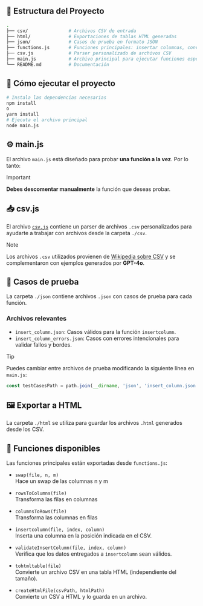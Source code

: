 ## 📁 Estructura del Proyecto

```bash
.
├── csv/               # Archivos CSV de entrada
├── html/              # Exportaciones de tablas HTML generadas
├── json/              # Casos de prueba en formato JSON
├── functions.js       # Funciones principales: insertar columnas, convertir a HTML, validaciones
├── csv.js             # Parser personalizado de archivos CSV
├── main.js            # Archivo principal para ejecutar funciones específicas
└── README.md          # Documentación
```

## 🚀 Cómo ejecutar el proyecto

```bash
# Instala las dependencias necesarias
npm install
o 
yarn install
# Ejecuta el archivo principal
node main.js
```

## ⚙️ main.js

El archivo `main.js` está diseñado para probar **una función a la vez**. Por lo tanto:

> [!IMPORTANT]  
> **Debes descomentar manualmente** la función que deseas probar.

## 📥 csv.js

El archivo [`csv.js`](./csv.js) contiene un parser de archivos `.csv` personalizados para ayudarte a trabajar con archivos desde la carpeta `./csv`.

> [!NOTE]  
> Los archivos `.csv` utilizados provienen de [Wikipedia sobre CSV](https://en.wikipedia.org/wiki/Comma-separated_values) y se complementaron con ejemplos generados por **GPT-4o**.

## 🧪 Casos de prueba

La carpeta `./json` contiene archivos `.json` con casos de prueba para cada función.

### Archivos relevantes

- `insert_column.json`: Casos válidos para la función `insertcolumn`.
- `insert_column_errors.json`: Casos con errores intencionales para validar fallos y bordes.

> [!TIP]
> Puedes cambiar entre archivos de prueba modificando la siguiente línea en `main.js`:
>
> ```js
> const testCasesPath = path.join(__dirname, 'json', 'insert_column.json');
> ```

## 🖼️ Exportar a HTML

La carpeta `./html` se utiliza para guardar los archivos `.html` generados desde los CSV.

## 🧩 Funciones disponibles

Las funciones principales están exportadas desde `functions.js`:

- `swap(file, n, m)`  
  Hace un swap de las columnas n y m

- `rowsToColumns(file)`  
  Transforma las filas en columnas
  
- `columnsToRows(file)`  
  Transforma las columnas en filas

- `insertcolumn(file, index, column)`  
  Inserta una columna en la posición indicada en el CSV.

- `validateInsertColumn(file, index, column)`  
  Verifica que los datos entregados a `insertcolumn` sean válidos.

- `tohtmltable(file)`  
  Convierte un archivo CSV en una tabla HTML (independiente del tamaño).

- `createHtmlFile(csvPath, htmlPath)`  
  Convierte un CSV a HTML y lo guarda en un archivo.